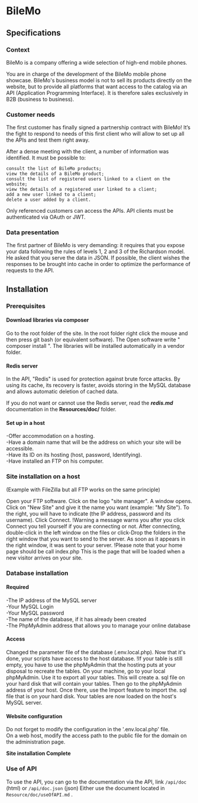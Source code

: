 # BileMo

## Specifications

### Context

BileMo is a company offering a wide selection of high-end mobile phones.

You are in charge of the development of the BileMo mobile phone showcase.
BileMo's business model is not to sell its products directly on the website, but to provide all
platforms that want access to the catalog via an API (Application Programming Interface).
It is therefore sales exclusively in B2B (business to business).

### Customer needs

The first customer has finally signed a partnership contract with BileMo! It’s the fight to respond to
needs of this first client who will allow to set up all the APIs and test them right away.

After a dense meeting with the client, a number of information was identified. It must be possible to:

    consult the list of BileMo products;
    view the details of a BileMo product;
    consult the list of registered users linked to a client on the website;
    view the details of a registered user linked to a client;
    add a new user linked to a client;
    delete a user added by a client.
    
Only referenced customers can access the APIs. API clients must be authenticated via OAuth or JWT.

### Data presentation

The first partner of BileMo is very demanding:
it requires that you expose your data following the rules of levels 1, 2 and 3 of the Richardson model.
He asked that you serve the data in JSON. If possible, the client wishes the responses to be brought into
cache in order to optimize the performance of requests to the API.
 
## Installation 

### Prerequisites

#### Download libraries via composer

Go to the root folder of the site. 
In the root folder right click the mouse and then press git bash (or equivalent software). 
The Open software write " composer install ". The libraries will be installed automatically in a vendor folder.
    
#### Redis server

In the API, "Redis" is used for protection against brute force attacks.
By using its cache, its recovery is faster, avoids storing in the MySQL database
and allows automatic deletion of cached data.

If you do not want or cannot use the Redis server, read the **_redis.md_** documentation
in the **Resources/doc/** folder.

#### Set up in a host

-Offer accommodation on a hosting.  
-Have a domain name that will be the address on which your site will be accessible.  
-Have its ID on its hosting (host, password, Identifying).  
-Have installed an FTP on his computer.  

### Site installation on a host

(Example with FileZilla but all FTP works on the same principle)

Open your FTP software. Click on the logo "site manager". A window opens. Click on "New Site" and give it the name you
 want (example: "My Site"). To the right, you will have to indicate (the IP address, password and its username). 
 Click Connect.
!Warning a message warns you after you click Connect you tell yourself if you are connecting or not.
After connecting, double-click in the left window on the files or click-Drop the folders in the right window that you 
want to send to the server. As soon as it appears in the right window, it was sent to your server.
!Please note that your home page should be call index.php This is the page that will be loaded when a new visitor 
arrives on your site.

### Database installation

#### Required

-The IP address of the MySQL server      
-Your MySQL Login      
-Your MySQL password     
-The name of the database, if it has already been created      
-The PhpMyAdmin address that allows you to manage your online database     
  
#### Access

Changed the parameter file of the database (.env.local.php). Now that it's done, your scripts have access to the host
database.
!If your table is still empty, you have to use the phpMyAdmin that the hosting puts at your disposal to recreate the 
tables. On your machine, go to your local phpMyAdmin. Use it to export all your tables. This will create a. sql file 
on your hard disk that will contain your tables. Then go to the phpMyAdmin address of your host. Once there, use the 
Import feature to import the. sql file that is on your hard disk. Your tables are now loaded on the host's MySQL server.  
 
#### Website configuration
 
Do not forget to modify the configuration in the '.env.local.php' file.  
On a web host, modify the access path to the public file for the domain on the administration page.
    
   **Site installation Complete**
     
### Use of API

To use the API, you can go to the documentation via the API, link `/api/doc` (html) or `/api/doc.json` (json) 
Either use the document located in `Resource/doc/useOfAPI.md` .